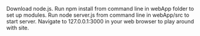 Download node.js. Run npm install from command line in webApp folder to set up modules. Run node server.js from command line in webApp/src
to start server. Navigate to 127.0.0.1:3000 in your web browser to play around with site.
